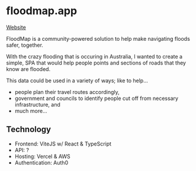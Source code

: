 # floodmap.app

[Website](https://floodmap.app)

FloodMap is a community-powered solution to help make navigating floods safer, together.

With the crazy flooding that is occuring in Australia, I wanted to create a simple, SPA that would help people points and sections of roads that they know are flooded.

This data could be used in a variety of ways; like to help...

- people plan their travel routes accordingly,
- government and councils to identify people cut off from necessary infrastructure, and
- much more...

## Technology

- Frontend: ViteJS w/ React & TypeScript
- API: ?
- Hosting: Vercel & AWS
- Authentication: Auth0